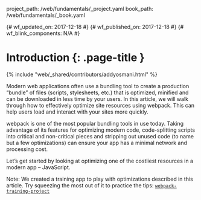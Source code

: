 project_path: /web/fundamentals/_project.yaml
book_path: /web/fundamentals/_book.yaml

{# wf_updated_on: 2017-12-18 #}
{# wf_published_on: 2017-12-18 #}
{# wf_blink_components: N/A #}

# Introduction {: .page-title }

{% include "web/_shared/contributors/addyosmani.html" %}

Modern web applications often use a bundling tool to create a production “bundle” of files (scripts,
stylesheets, etc.) that is optimized, minified and can be downloaded in less time by your users. In
this article, we will walk through how to effectively optimize site resources using webpack. This
can help users load and interact with your sites more quickly.

webpack is one of the most popular bundling tools in use today. Taking advantage of its features for
optimizing modern code, code-splitting scripts into critical and non-critical pieces and stripping
out unused code (to name but a few optimizations) can ensure your app has a minimal network and
processing cost.

Let’s get started by looking at optimizing one of the costliest resources in a modern app –
JavaScript.

Note: We created a training app to play with optimizations described in this article. Try squeezing
the most out of it to practice the tips: [`webpack-training-project`](https://github.com/GoogleChromeLabs/webpack-training-project)
